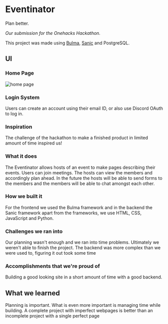 # Eventinator
Plan better.


_Our submission for the Onehacks Hackathon._

This project was made using [Bulma](https://bulma.io/), [Sanic](https://sanic.readthedocs.io) and PostgreSQL.

## UI
### Home Page
![home page](https://why.life-is-pa.in/GSwfEf.gif)

### Login System
Users can create an account using their email ID, or also use Discord OAuth to log in.

### Inspiration
The challenge of the hackathon to make a finished product in limited amount of time inspired us!

### What it does
The Eventinator allows hosts of an event to make pages describing their events. Users can join meetings. The hosts can view the members and accordingly plan ahead. In the future the hosts will be able to send forms to the members and the members will be able to chat amongst each other.

### How we built it
For the frontend we used the Bulma framework and in the backend the Sanic framework
apart from the frameworks, we use HTML, CSS, JavaScript and Python.

### Challenges we ran into
Our planning wasn't enough and we ran into time problems. Ultimately we weren't able to finish the project.
The backend was more complex than we were used to, figuring it out took some time

### Accomplishments that we're proud of
Building a good looking site in a short amount of time with a good backend.

## What we learned
Planning is important. What is even more important is managing time while building. A complete project with imperfect webpages is better than an incomplete project with a single perfect page
